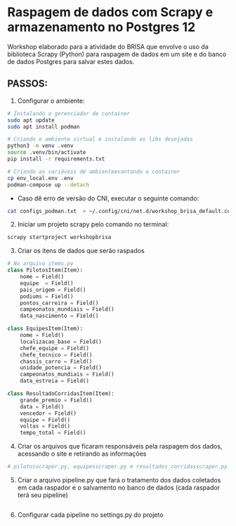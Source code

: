 # Raspagem de dados com Scrapy e armazenamento no Postgres 12


Workshop elaborado para a atividade do BRISA que envolve o uso da biblioteca Scrapy (Python) para raspagem de dados em um site e do banco de dados Postgres para salvar estes dados.


## PASSOS:

1. Configurar o ambiente:

```bash
# Instalando o gerenciador de container
sudo apt update
sudo apt install podman

# Criando o ambiente virtual e instalando as libs desejadas
python3 -m venv .venv
source .venv/bin/activate
pip install -r requirements.txt

# Criando as variáveis de ambienteevantando o container
cp env_local.env .env
podman-compose up --detach
```

* Caso dê erro de versão do CNI, executar o seguinte comando:
```bash
cat configs_podman.txt  > ~/.config/cni/net.d/workshop_brisa_default.conflist
```

2. Iniciar um projeto scrapy pelo comando no terminal:

```bash
scrapy startproject workshopbrisa
```

3. Criar os itens de dados que serão raspados

```py
# No arquivo items.py
class PilotosItem(Item):
    nome = Field()
    equipe  = Field()
    pais_origem = Field()
    podiums = Field()
    pontos_carreira = Field()
    campeonatos_mundiais = Field()
    data_nascimento = Field()

class EquipesItem(Item):
	nome = Field()
	localizacao_base = Field()
	chefe_equipe = Field()
	chefe_tecnico = Field()
	chassis_carro = Field()
	unidade_potencia = Field()
	campeonatos_mundiais = Field()
	data_estreia = Field()

class ResultadoCorridasItem(Item):
    grande_premio = Field()
    data = Field()
    vencedor = Field()
    equipe = Field()
    voltas = Field()
    tempo_total = Field()
```

4. Criar os arquivos que ficaram responsáveis pela raspagem dos dados, acessando o site e retirando as informações

```py
# pilotosscraper.py, equipesscraper.py e resultados_corridasscraper.py


```

5. Criar o arquivo pipeline.py que fará o tratamento dos dados coletados em cada raspador e o salvamento no banco de dados (cada raspador terá seu pipeline)
```py
```

6. Configurar cada pipeline no settings.py do projeto